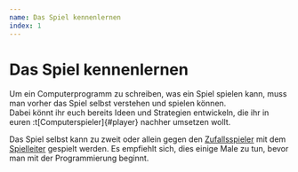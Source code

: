 ```yaml
---
name: Das Spiel kennenlernen
index: 1
---
```


# Das Spiel kennenlernen

Um ein Computerprogramm zu schreiben, was ein Spiel spielen kann, muss
man vorher das Spiel selbst verstehen und spielen können.  
Dabei könnt ihr euch bereits Ideen und Strategien entwickeln,
die ihr in euren :t[Computerspieler]{#player} nachher umsetzen wollt.

Das Spiel selbst kann zu zweit oder allein gegen den [Zufallsspieler](glossary/client#der-simpleclient)
mit dem [Spielleiter](glossary/server#der-spielleiter-server) gespielt werden.
Es empfiehlt sich, dies einige Male zu tun, bevor man mit der Programmierung beginnt.
